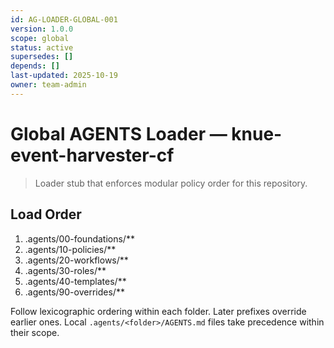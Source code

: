 ```yaml
---
id: AG-LOADER-GLOBAL-001
version: 1.0.0
scope: global
status: active
supersedes: []
depends: []
last-updated: 2025-10-19
owner: team-admin
---
```


# Global AGENTS Loader — knue-event-harvester-cf

> Loader stub that enforces modular policy order for this repository.

## Load Order

1. .agents/00-foundations/**
2. .agents/10-policies/**
3. .agents/20-workflows/**
4. .agents/30-roles/**
5. .agents/40-templates/**
6. .agents/90-overrides/**

Follow lexicographic ordering within each folder. Later prefixes override earlier ones. Local `.agents/<folder>/AGENTS.md` files take precedence within their scope.
